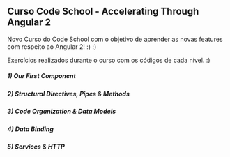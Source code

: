 ## Curso Code School - Accelerating Through Angular 2

Novo Curso do Code School com o objetivo de aprender as novas features com respeito ao Angular 2! :) :)

Exercícios realizados durante o curso com os códigos de cada nível. :)

##### 1) Our First Component
##### 2) Structural Directives, Pipes & Methods 
##### 3) Code Organization & Data Models 
##### 4) Data Binding 
##### 5) Services & HTTP 
